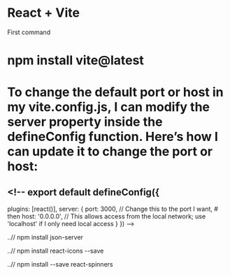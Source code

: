 # React + Vite

First command 

# npm install vite@latest <ProjectName>

# To change the default port or host in my vite.config.js, I can modify the server property inside the defineConfig function. Here’s how I can update it to change the port or host:

## <!-- export default defineConfig({
  plugins: [react()],
  server: {
    port: 3000, // Change this to the port I want, 
    # then
    host: '0.0.0.0', // This allows access from the local network; use 'localhost' if I only need local access
  }
}) -->

..// npm install json-server

..// npm install react-icons --save

..// npm install --save react-spinners


